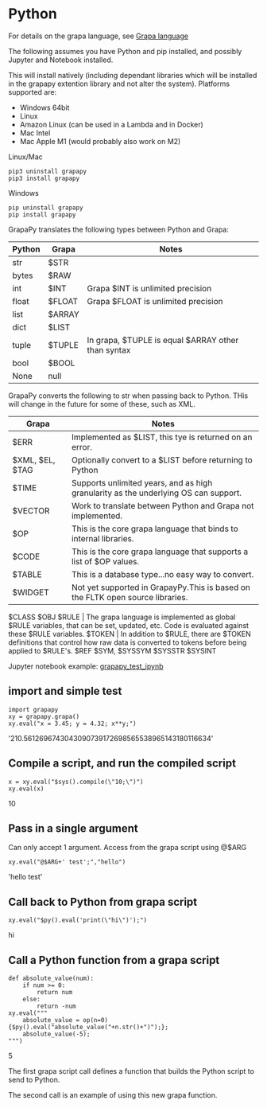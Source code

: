 # Python

For details on the grapa language, see [Grapa language](../README.md)

The following assumes you have Python and pip installed, and possibly Jupyter and Notebook installed. 

This will install natively (including dependant libraries which will be installed in the grapapy extention library and not alter the system). Platforms supported are:
- Windows 64bit
- Linux
- Amazon Linux (can be used in a Lambda and in Docker)
- Mac Intel
- Mac Apple M1 (would probably also work on M2)

Linux/Mac
```
pip3 uninstall grapapy
pip3 install grapapy
```

Windows
```
pip uninstall grapapy
pip install grapapy
```

GrapaPy translates the following types between Python and Grapa:

Python | Grapa | Notes
------------ | ------------- | -------------
str | $STR
bytes | $RAW
int | $INT | Grapa $INT is unlimited precision
float | $FLOAT | Grapa $FLOAT is unlimited precision
list | $ARRAY
dict | $LIST
tuple | $TUPLE | In grapa, $TUPLE is equal $ARRAY other than syntax
bool | $BOOL
None | null

GrapaPy converts the following to str when passing back to Python. THis will change in the future for some of these, such as XML.

Grapa | Notes
------------ | -------------
$ERR | Implemented as $LIST, this tye is returned on an error.
$XML, $EL, $TAG | Optionally convert to a $LIST before returning to Python
$TIME | Supports unlimited years, and as high granularity as the underlying OS can support.
$VECTOR | Work to translate between Python and Grapa not implemented.
$OP | This is the core grapa language that binds to internal libraries.
$CODE | This is the core grapa language that supports a list of $OP values.
$TABLE | This is a database type...no easy way to convert.
$WIDGET | Not yet supported in GrapayPy.This is based on the FLTK open source libraries. 
$CLASS
$OBJ
$RULE | The grapa language is implemented as global $RULE variables, that can be set, updated, etc. Code is evaluated against these $RULE variables.
$TOKEN | In addition to $RULE, there are $TOKEN definitions that control how raw data is converted to tokens before being applied to $RULE's.
$REF
$SYM, $SYSSYM
$SYSSTR
$SYSINT


Jupyter notebook example:
[grapapy_test_ipynb](../grapapy_test.ipynb)

## import and simple test
```
import grapapy
xy = grapapy.grapa()
xy.eval("x = 3.45; y = 4.32; x**y;")
```
'210.5612696743043090739172698565538965143180116634'

## Compile a script, and run the compiled script

```
x = xy.eval("$sys().compile(\"10;\")")
xy.eval(x)
```
10

## Pass in a single argument
Can only accept 1 argument.
Access from the grapa script using @$ARG

```
xy.eval("@$ARG+' test';","hello")
```
'hello test'

## Call back to Python from grapa script
```
xy.eval("$py().eval('print(\"hi\")');")
```
hi

## Call a Python function from a grapa script

```
def absolute_value(num):
    if num >= 0:
        return num
    else:
        return -num
xy.eval("""
    absolute_value = op(n=0){$py().eval("absolute_value("+n.str()+")");};
    absolute_value(-5);
""")
```
5

The first grapa script call defines a function that builds the Python script to send to Python.

The second call is an example of using this new grapa function.
